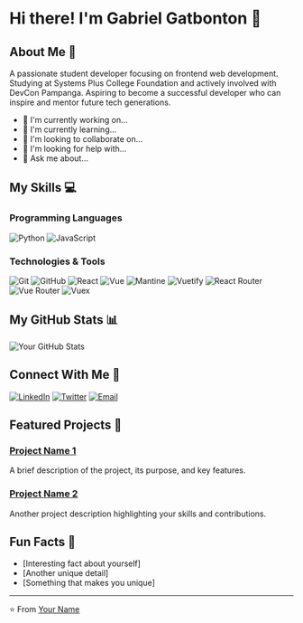 # Hi there! I'm Gabriel Gatbonton 👋

## About Me 🌟

A passionate student developer focusing on frontend web development. Studying at Systems Plus College Foundation and actively involved with DevCon Pampanga. Aspiring to become a successful developer who can inspire and mentor future tech generations.

- 🔭 I'm currently working on...
- 🌱 I'm currently learning...
- 👯 I'm looking to collaborate on...
- 🤔 I'm looking for help with...
- 💬 Ask me about...

## My Skills 💻

### Programming Languages
![Python](https://img.shields.io/badge/-Python-black?style=flat-square&logo=python)
![JavaScript](https://img.shields.io/badge/-JavaScript-black?style=flat-square&logo=javascript)

### Technologies & Tools
![Git](https://img.shields.io/badge/-Git-black?style=flat-square&logo=git)
![GitHub](https://img.shields.io/badge/-GitHub-black?style=flat-square&logo=github)
![React](https://img.shields.io/badge/-React-black?style=flat-square&logo=react)
![Vue](https://img.shields.io/badge/-Vue-black?style=flat-square&logo=vue.js)
![Mantine](https://img.shields.io/badge/Mantine-339AF0?logo=mantine&logoColor=white)
![Vuetify](https://img.shields.io/badge/-Vuetify-black?style=flat-square&logo=vuetify)
![React Router](https://img.shields.io/badge/-React%20Router-black?style=flat-square&logo=react-router)
![Vue Router](https://img.shields.io/badge/-Vue%20Router-black?style=flat-square&logo=vue.js)
![Vuex](https://img.shields.io/badge/-Vuex-black?style=flat-square&logo=vue.js)


## My GitHub Stats 📊

![Your GitHub Stats](https://github-readme-stats.vercel.app/api?username=gabrielgatbonton&show_icons=true&theme=radical)

## Connect With Me 🤝

[![LinkedIn](https://img.shields.io/badge/-LinkedIn-blue?style=flat-square&logo=Linkedin&logoColor=white)](https://www.linkedin.com/in/yourusername/)
[![Twitter](https://img.shields.io/badge/-Twitter-blue?style=flat-square&logo=Twitter&logoColor=white)](https://twitter.com/yourusername)
[![Email](https://img.shields.io/badge/-Email-c14438?style=flat-square&logo=Gmail&logoColor=white)](mailto:youremail@example.com)

## Featured Projects 🚀

### [Project Name 1](link-to-project)
A brief description of the project, its purpose, and key features.

### [Project Name 2](link-to-project)
Another project description highlighting your skills and contributions.

## Fun Facts 🎈
- [Interesting fact about yourself]
- [Another unique detail]
- [Something that makes you unique]

---

⭐️ From [Your Name](https://github.com/yourusername)
